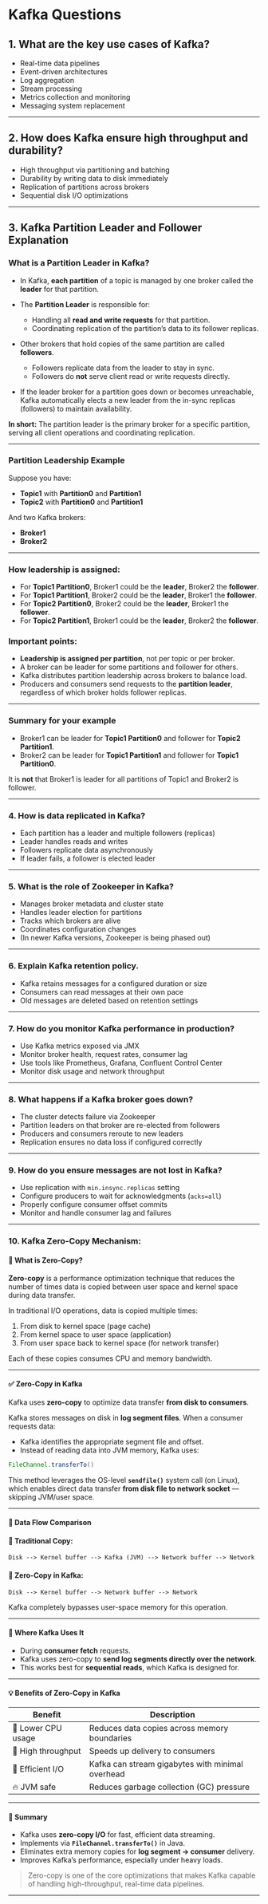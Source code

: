 # Kafka Questions

## 1. What are the key use cases of Kafka?
- Real-time data pipelines  
- Event-driven architectures  
- Log aggregation  
- Stream processing  
- Metrics collection and monitoring  
- Messaging system replacement  

---

## 2. How does Kafka ensure high throughput and durability?
- High throughput via partitioning and batching  
- Durability by writing data to disk immediately  
- Replication of partitions across brokers  
- Sequential disk I/O optimizations  

---

## 3. Kafka Partition Leader and Follower Explanation

### What is a Partition Leader in Kafka?
- In Kafka, **each partition** of a topic is managed by one broker called the **leader** for that partition.

- The **Partition Leader** is responsible for:
  - Handling all **read and write requests** for that partition.
  - Coordinating replication of the partition’s data to its follower replicas.
  
- Other brokers that hold copies of the same partition are called **followers**.
  - Followers replicate data from the leader to stay in sync.
  - Followers do **not** serve client read or write requests directly.

- If the leader broker for a partition goes down or becomes unreachable, Kafka automatically elects a new leader from the in-sync replicas (followers) to maintain availability.

**In short:** The partition leader is the primary broker for a specific partition, serving all client operations and coordinating replication.

---

### Partition Leadership Example

Suppose you have:

- **Topic1** with **Partition0** and **Partition1**
- **Topic2** with **Partition0** and **Partition1**

And two Kafka brokers:

- **Broker1**
- **Broker2**

---

### How leadership is assigned:

- For **Topic1 Partition0**, Broker1 could be the **leader**, Broker2 the **follower**.
- For **Topic1 Partition1**, Broker2 could be the **leader**, Broker1 the **follower**.
- For **Topic2 Partition0**, Broker2 could be the **leader**, Broker1 the **follower**.
- For **Topic2 Partition1**, Broker1 could be the **leader**, Broker2 the **follower**.

### Important points:

- **Leadership is assigned per partition**, not per topic or per broker.
- A broker can be leader for some partitions and follower for others.
- Kafka distributes partition leadership across brokers to balance load.
- Producers and consumers send requests to the **partition leader**, regardless of which broker holds follower replicas.

---

### Summary for your example

- Broker1 can be leader for **Topic1 Partition0** and follower for **Topic2 Partition1**.
- Broker2 can be leader for **Topic1 Partition1** and follower for **Topic1 Partition0**.

It is **not** that Broker1 is leader for all partitions of Topic1 and Broker2 is follower.

---

### 4. How is data replicated in Kafka?
- Each partition has a leader and multiple followers (replicas)  
- Leader handles reads and writes  
- Followers replicate data asynchronously  
- If leader fails, a follower is elected leader  

---

### 5. What is the role of Zookeeper in Kafka?
- Manages broker metadata and cluster state  
- Handles leader election for partitions  
- Tracks which brokers are alive  
- Coordinates configuration changes  
- (In newer Kafka versions, Zookeeper is being phased out)  

---

### 6. Explain Kafka retention policy.
- Kafka retains messages for a configured duration or size  
- Consumers can read messages at their own pace  
- Old messages are deleted based on retention settings  

---

### 7. How do you monitor Kafka performance in production?
- Use Kafka metrics exposed via JMX  
- Monitor broker health, request rates, consumer lag  
- Use tools like Prometheus, Grafana, Confluent Control Center  
- Monitor disk usage and network throughput  

---

### 8. What happens if a Kafka broker goes down?
- The cluster detects failure via Zookeeper  
- Partition leaders on that broker are re-elected from followers  
- Producers and consumers reroute to new leaders  
- Replication ensures no data loss if configured correctly  

---

### 9. How do you ensure messages are not lost in Kafka?
- Use replication with `min.insync.replicas` setting  
- Configure producers to wait for acknowledgments (`acks=all`)  
- Properly configure consumer offset commits  
- Monitor and handle consumer lag and failures  

---

### 10. Kafka Zero-Copy Mechanism:

#### 🧠 What is Zero-Copy?

**Zero-copy** is a performance optimization technique that reduces the number of times data is copied between user space and kernel space during data transfer.

In traditional I/O operations, data is copied multiple times:

1. From disk to kernel space (page cache)
2. From kernel space to user space (application)
3. From user space back to kernel space (for network transfer)

Each of these copies consumes CPU and memory bandwidth.

---

#### ✅ Zero-Copy in Kafka

Kafka uses **zero-copy** to optimize data transfer **from disk to consumers**.

Kafka stores messages on disk in **log segment files**. When a consumer requests data:

* Kafka identifies the appropriate segment file and offset.
* Instead of reading data into JVM memory, Kafka uses:

```java
FileChannel.transferTo()
```

This method leverages the OS-level **`sendfile()`** system call (on Linux), which enables direct data transfer **from disk file to network socket** — skipping JVM/user space.

---

#### 🔁 Data Flow Comparison

#### 🧱 Traditional Copy:

```
Disk --> Kernel buffer --> Kafka (JVM) --> Network buffer --> Network
```

#### 🚀 Zero-Copy in Kafka:

```
Disk --> Kernel buffer --> Network buffer --> Network
```

Kafka completely bypasses user-space memory for this operation.

---

#### 🔧 Where Kafka Uses It

* During **consumer fetch** requests.
* Kafka uses zero-copy to **send log segments directly over the network**.
* This works best for **sequential reads**, which Kafka is designed for.

---

#### 💡 Benefits of Zero-Copy in Kafka

| Benefit            | Description                                      |
| ------------------ | ------------------------------------------------ |
| 🔋 Lower CPU usage | Reduces data copies across memory boundaries     |
| 🚀 High throughput | Speeds up delivery to consumers                  |
| 💾 Efficient I/O   | Kafka can stream gigabytes with minimal overhead |
| 🔥 JVM safe        | Reduces garbage collection (GC) pressure         |

---

#### 📌 Summary

* Kafka uses **zero-copy I/O** for fast, efficient data streaming.
* Implements via **`FileChannel.transferTo()`** in Java.
* Eliminates extra memory copies for **log segment → consumer** delivery.
* Improves Kafka’s performance, especially under heavy loads.

> Zero-copy is one of the core optimizations that makes Kafka capable of handling high-throughput, real-time data pipelines.

---